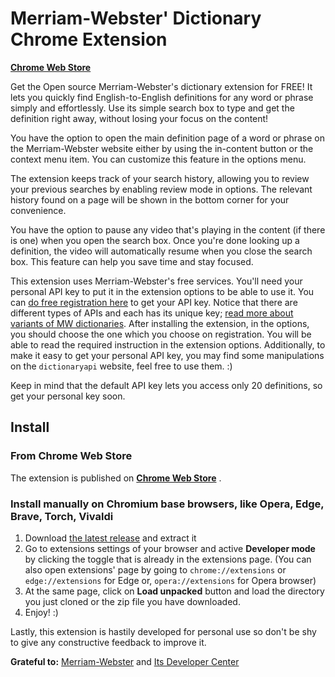 # Merriam-Webster' Dictionary Chrome Extension

**[Chrome Web Store](https://chrome.google.com/webstore/detail/merriam-webster-dictionar/gmhgdiamihghcepkeapfoeakphffcdkk)**

Get the Open source Merriam-Webster's dictionary extension for FREE! It lets you quickly find English-to-English definitions for any word or phrase simply and effortlessly. Use its simple search box to type and get the definition right away, without losing your focus on the content!

You have the option to open the main definition page of a word or phrase on the Merriam-Webster website either by using the in-content button or the context menu item. You can customize this feature in the options menu.

The extension keeps track of your search history, allowing you to review your previous searches by enabling review mode in options. The relevant history found on a page will be shown in the bottom corner for your convenience.

You have the option to pause any video that's playing in the content (if there is one) when you open the search box. Once you're done looking up a definition, the video will automatically resume when you close the search box. This feature can help you save time and stay focused.

This extension uses Merriam-Webster's free services. You'll need your personal API key to put it in the extension
options to be able to use it. You can [do free registration here](https://dictionaryapi.com/register/index) to get your
API key. Notice that there are different types of APIs and each has its unique
key; [read more about variants of MW dictionaries](https://dictionaryapi.com/products/index). After installing the
extension, in the options, you should choose the one which you choose on registration. You will be able to read the
required instruction in the extension options. Additionally, to make it easy to get your personal API key, you may find
some manipulations on the `dictionaryapi` website, feel free to use them. :)

Keep in mind that the default API key lets you access only 20 definitions, so get your personal key soon. 

## Install

### From Chrome Web Store

The extension is published on **[Chrome Web Store](https://chrome.google.com/webstore/detail/merriam-webster-dictionar/gmhgdiamihghcepkeapfoeakphffcdkk)**
.

### Install manually on Chromium base browsers, like Opera, Edge, Brave, Torch, Vivaldi

1. Download [the latest release](https://github.com/behnamazimi/merriam-webster-dictionary-extension/releases) and
   extract it
2. Go to extensions settings of your browser and active **Developer mode** by clicking the toggle that is already in the
   extensions page. (You can also open extensions' page by going to `chrome://extensions` or `edge://extensions` for
   Edge or, `opera://extensions` for Opera browser)
3. At the same page, click on **Load unpacked** button and load the directory you just cloned or the zip
   file you have downloaded.
4. Enjoy! :)


Lastly, this extension is hastily developed for personal use so don't be shy to give any constructive feedback to improve it. 

**Grateful to:** [Merriam-Webster](https://www.merriam-webster.com/)
and [Its Developer Center](https://dictionaryapi.com/) 
